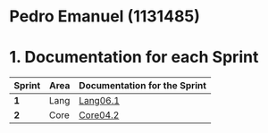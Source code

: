 **Pedro Emanuel** (1131485)
===============================

# 1. Documentation for each Sprint


|Sprint  | Area | Documentation for the Sprint |
|--------|------|------------------------------|
| **1**  | Lang | [Lang06.1](sp1)         |
| **2**  | Core | [Core04.2](sp2)         |
		